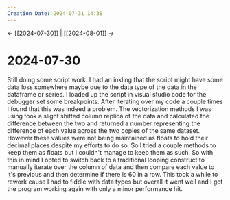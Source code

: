 ```yaml
---
Creation Date: 2024-07-31 14:38
---
```


<- [[2024-07-30]] | [[2024-08-01]]  ->

# 2024-07-30
Still doing some script work. I had an inkling that the script might have some data loss somewhere maybe due to the data type of the data in the dataframe or series. I loaded up the script in visual studio code for the debugger set some breakpoints. After iterating over my code a couple times I found that this was indeed a problem. The vectorization methods I was using took a slight shifted column replica of the data and calculated the difference between the two and returned a number representing the difference of each value across the two copies of the same dataset.  However these values were not being maintained as floats to hold their decimal places despite my efforts to do so. So I tried a couple methods to keep them as floats but I couldn't manage to keep them as such. So with this in mind I opted to switch back to a traditional looping construct to manually iterate over the column of data and then compare each value to it's previous and then determine if there is 60 in a row.  This took a while to rework cause I had to fiddle with data types but overall it went well and I got the program working again with only a minor performance hit. 